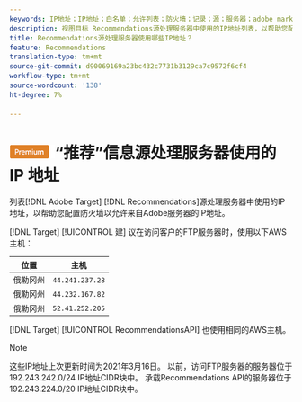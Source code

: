 ```yaml
---
keywords: IP地址；IP地址；白名单；允许列表；防火墙；记录；源；服务器；adobe marketing cloud；推荐
description: 视图目标 Recommendations源处理服务器中使用的IP地址列表，以帮助您配置防火墙，以允许来自Adobe服务器的IP地址。
title: Recommendations源处理服务器使用哪些IP地址？
feature: Recommendations
translation-type: tm+mt
source-git-commit: d90069169a23bc432c7731b3129ca7c9572f6cf4
workflow-type: tm+mt
source-wordcount: '138'
ht-degree: 7%

---
```



# ![PREMIUM](/help/assets/premium.png)“推荐”信息源处理服务器使用的 IP 地址

列表[!DNL Adobe Target] [!DNL Recommendations]源处理服务器中使用的IP地址，以帮助您配置防火墙以允许来自Adobe服务器的IP地址。

[!DNL Target] [!UICONTROL 建] 议在访问客户的FTP服务器时，使用以下AWS主机：

| 位置 | 主机 |
| --- | --- |
| 俄勒冈州 | `44.241.237.28` |
| 俄勒冈州 | `44.232.167.82` |
| 俄勒冈州 | `52.41.252.205` |

[!DNL Target] [!UICONTROL RecommendationsAPI] 也使用相同的AWS主机。

>[!NOTE]
>
>这些IP地址上次更新时间为2021年3月16日。 以前，访问FTP服务器的服务器位于192.243.242.0/24 IP地址CIDR块中。 承载Recommendations API的服务器位于192.243.224.0/20 IP地址CIDR块中。

